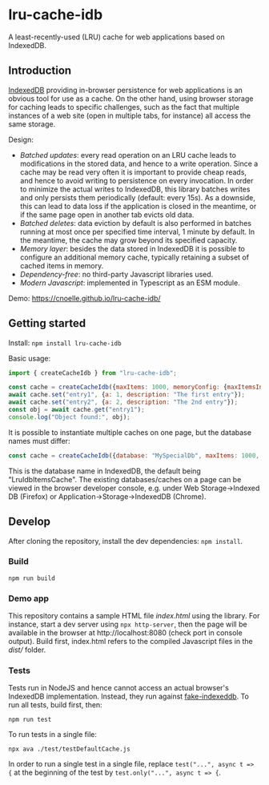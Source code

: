 # lru-cache-idb

A least-recently-used (LRU) cache for web applications based on IndexedDB.

## Introduction

[IndexedDB](https://developer.mozilla.org/en-US/docs/Web/API/IndexedDB_API) providing in-browser persistence for web applications is an obvious tool for use as a cache. On the other hand, using browser storage for caching leads to specific challenges, such as the fact that multiple instances of a web site (open in multiple tabs, for instance) all access the same storage.

Design:

* *Batched updates*: every read operation on an LRU cache leads to modifications in the stored data, and hence to a write operation. Since a cache may be read very often it is important to provide cheap reads, and hence to avoid writing to persistence on every invocation. In order to minimize the actual writes to IndexedDB, this library batches writes and only persists them periodically (default: every 15s). As a downside, this can lead to data loss if the application is closed in the meantime, or if the same page open in another tab evicts old data.
* *Batched deletes*: data eviction by default is also performed in batches running at most once per specified time interval, 1 minute by default. In the meantime, the cache may grow beyond its specified capacity. 
* *Memory layer*: besides the data stored in IndexedDB it is possible to configure an additional memory cache, typically retaining a subset of cached items in memory.
* *Dependency-free*: no third-party Javascript libraries used.
* *Modern Javascript*: implemented in Typescript as an ESM module.

Demo: https://cnoelle.github.io/lru-cache-idb/

## Getting started

Install: `npm install lru-cache-idb`

Basic usage:

```javascript
import { createCacheIdb } from "lru-cache-idb";

const cache = createCacheIdb({maxItems: 1000, memoryConfig: {maxItemsInMemory: 100}});
await cache.set("entry1", {a: 1, description: "The first entry"});
await cache.set("entry2", {a: 2, description: "The 2nd entry"});
const obj = await cache.get("entry1");
console.log("Object found:", obj);
```

It is possible to instantiate multiple caches on one page, but the database names must differ:

```javascript
const cache = createCacheIdb({database: "MySpecialDb", maxItems: 1000, memoryConfig: {maxItemsInMemory: 100}});
```

This is the database name in IndexedDB, the default being "LruIdbItemsCache". The existing databases/caches on a page can be viewed in the browser developer console, e.g. under Web Storage->Indexed DB (Firefox) or Application->Storage->IndexedDB (Chrome).

## Develop

After cloning the repository, install the dev dependencies: `npm install`.

### Build

```
npm run build
```

### Demo app

This repository contains a sample HTML file *index.html* using the library. For instance, start a dev server using `npx http-server`, then the page will be available in the browser at http://localhost:8080 (check port in console output). Build first, index.html refers to the compiled Javascript files in the *dist/* folder.

### Tests

Tests run in NodeJS and hence cannot access an actual browser's IndexedDB implementation. Instead, they run against [fake-indexeddb](https://github.com/dumbmatter/fakeIndexedDB).
To run all tests, build first, then:

```
npm run test
```

To run tests in a single file:

```
npx ava ./test/testDefaultCache.js
```

In order to run a single test in a single file, replace `test("...", async t => {` at the beginning of the test by `test.only("...", async t => {`.
